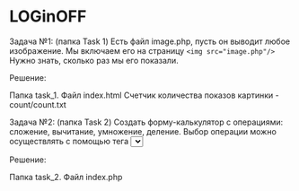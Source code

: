 # LOGinOFF

Задача №1: (папка Task 1)
Есть файл image.php, пусть он выводит любое изображение.
Мы включаем его на страницу `<img src="image.php"/>` Нужно знать, сколько раз мы его показали.

Решение: 

Папка task_1. 
Файл index.html
Счетчик количества показов картинки - count/count.txt

Задача №2: (папка Task 2)
Создать форму-калькулятор c операциями: сложение, вычитание, умножение, деление. Выбор операции можно осуществлять с помощью тега <select>.»
  
Решение: 

Папка task_2. 
Файл index.php


